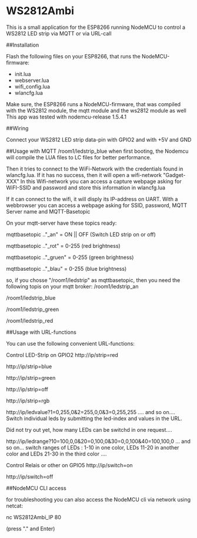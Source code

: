 # WS2812Ambi


This is a small application for the ESP8266 running NodeMCU to control a WS2812 LED strip via MQTT or via URL-call

##Installation

Flash the following files on your ESP8266, that runs the NodeMCU-firmware:
- init.lua
- webserver.lua
- wifi_config.lua
- wlancfg.lua


Make sure, the ESP8266 runs a NodeMCU-firmware, that was compiled with the WS2812 module, the mqtt module and the ws2812 module as well
This app was tested with nodemcu-release 1.5.4.1

##Wiring

Connect your WS2812 LED strip data-pin with GPIO2 and with +5V and GND

##Usage with MQTT
/room1/ledstrip_blue
when first booting, the Nodemcu will compile the LUA files to LC files for better performance.

Then it tries to connect to the WiFi-Network with the credentials found in wlancfg.lua. If it has no success, then it will open a wifi-network "Gadget-XXX"
In this Wifi-network you can access a capture webpage asking for WiFI-SSID and password and store this information in wlancfg.lua

If it can connect to the wifi, it will disply its IP-address on UART. With a webbrowser you can access a webpage asking for SSID, password, MQTT Server name and MQTT-Basetopic

On your mqtt-server have these topics ready:

mqttbasetopic .."_an" = ON || OFF (Switch LED strip on or off)

mqttbasetopic .."_rot" = 0-255 (red brightness)

mqttbasetopic .."_gruen" = 0-255 (green brightness)

mqttbasetopic .."_blau" = 0-255 (blue brightness)



so, if you chosse "/room1/ledstrip" as mqttbasetopic, then you need the following topis on your mqtt broker:
/room1/ledstrip_an

/room1/ledstrip_blue

/room1/ledstrip_green

/room1/ledstrip_red


##Usage with URL-functions

You can use the following convenient URL-functions:

Control LED-Strip on GPIO2
http://ip/strip=red

http://ip/strip=blue

http://ip/strip=green

http://ip/strip=off

http://ip/strip=rgb


http://ip/ledvalue?1=0,255,0&2=255,0,0&3=0,255,255   .... and so on.... Switch individual leds by submitting the led-index and values in the URL.

Did not try out yet, how many LEDs can be switchd in one request....


http://ip/ledrange?10=100,0,0&20=0,100,0&30=0,0,100&40=100,100,0	... and so on... switch ranges of LEDs : 1-10 in one color, LEDs 11-20 in another color and LEDs 21-30 in the third color ....



Control Relais or other on GPIO5
http://ip/switch=on

http://ip/switch=off


##NodeMCU CLI access

for troubleshooting you can also access the NodeMCU cli via network using netcat:

nc WS2812Ambi_IP 80

(press "." and Enter)

